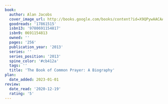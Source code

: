 ```yaml
---
book:
  author: Alan Jacobs
  cover_image_url: http://books.google.com/books/content?id=X9QPywAACAAJ&printsec=frontcover&img=1&zoom=1&source=gbs_api
  goodreads: '17861515'
  isbn13: '9780691154817'
  isbn9: 0691154813
  owned: ''
  pages: '256'
  publication_year: '2013'
  series: ''
  series_position: '2013'
  spine_color: '#cb412a'
  tags: ''
  title: 'The Book of Common Prayer: A Biography'
plan:
  date_added: 2023-01-01
review:
  date_read: '2020-12-19'
  rating: '5'
---
```


